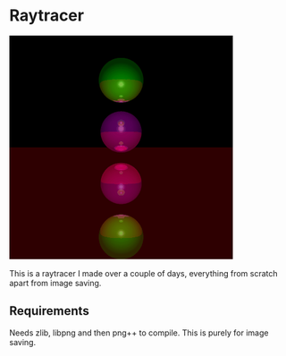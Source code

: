 # Raytracer

![Example image of raytraced sphere](https://github.com/OkeWoke/Raytracer/blob/master/example.gif)

This is a raytracer I made over a couple of days, everything from scratch apart from image saving.

## Requirements
Needs zlib, libpng and then png++ to compile.
This is purely for image saving.
